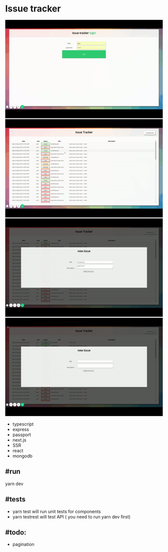 Issue tracker
========

![alt text](show.gif)
![alt text](show2.gif)
![alt text](show3.gif)
![alt text](show4.gif)

* typescript
* express
* passport
* next.js
* SSR
* react
* mongodb


#run
--------

yarn dev

#tests
--------

- yarn test 
will run unit tests for components 
- yarn testrest
will test API ( you need to run yarn dev first)


#todo:
--------

- pagination
